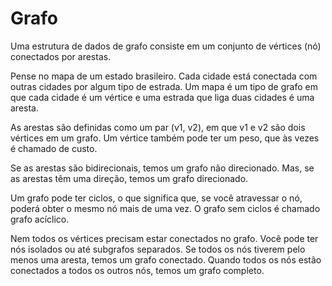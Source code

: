# Grafo

Uma estrutura de dados de grafo consiste em um conjunto de vértices (nó) conectados por arestas.

Pense no mapa de um estado brasileiro. Cada cidade está conectada com outras cidades por algum tipo de estrada. Um mapa é um tipo de grafo em que cada cidade é um vértice e uma estrada que liga duas cidades é uma aresta.

As arestas são definidas como um par (v1, v2), em que v1 e v2 são dois vértices em um grafo. Um vértice também pode ter um peso, que às vezes é chamado de custo.

Se as arestas são bidirecionais, temos um grafo não direcionado. Mas, se as arestas têm uma direção, temos um grafo direcionado. 

Um grafo pode ter ciclos, o que significa que, se você atravessar o nó, poderá obter o mesmo nó mais de uma vez. O grafo sem ciclos é chamado grafo acíclico.

Nem todos os vértices precisam estar conectados no grafo. Você pode ter nós isolados ou até subgrafos separados. Se todos os nós tiverem pelo menos uma aresta, temos um grafo conectado. Quando todos os nós estão conectados a todos os outros nós, temos um grafo completo.
